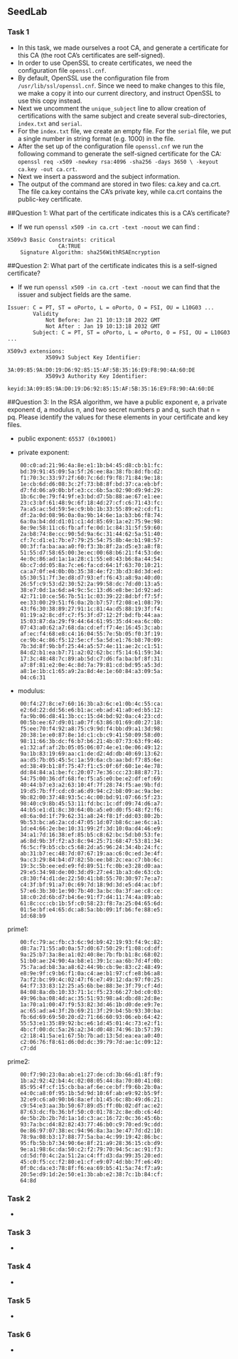 ## SeedLab

### Task 1

- In this task, we made ourselves a root CA, and generate a certificate for this CA (the root CA’s certificates are self-signed).
- In order to use OpenSSL to create certificates, we need the configuration file ``openssl.cnf``.
- By default, OpenSSL use the configuration file from ``/usr/lib/ssl/openssl.cnf``. Since we need
to make changes to this file, we make a copy it into our current directory, and instruct OpenSSL to use this
copy instead.
- Next we uncomment the ``unique_subject`` line to allow creation of certifications with the same subject and create several sub-directories, ``index.txt`` and ``serial``.
- For the ``index.txt`` file, we create an empty file. For the ``serial`` file, we put a single number in string format (e.g. 1000) in the file.
- After the set up of the configuration file ``openssl.cnf`` we run the following command to generate the self-signed certificate for the CA: ``openssl req -x509 -newkey rsa:4096 -sha256 -days 3650 \ -keyout ca.key -out ca.crt``.
- Next we insert a password and the subject information.
- The output of the command are stored in two files: ca.key and ca.crt. The file ca.key contains the CA’s private key, while ca.crt contains the public-key certificate.

##Question 1: What part of the certificate indicates this is a CA’s certificate?

- If we run ``openssl x509 -in ca.crt -text -noout`` we can find :

```
X509v3 Basic Constraints: critical
                CA:TRUE
    Signature Algorithm: sha256WithRSAEncryption
```


##Question 2: What part of the certificate indicates this is a self-signed certificate?

- If we run ``openssl x509 -in ca.crt -text -noout`` we can find that the issuer and subject fields are the same.

```
Issuer: C = PT, ST = oPorto, L = oPorto, O = FSI, OU = L10G03 ...
        Validity
            Not Before: Jan 21 10:13:18 2022 GMT
            Not After : Jan 19 10:13:18 2032 GMT
        Subject: C = PT, ST = oPorto, L = oPorto, O = FSI, OU = L10G03 ...
```

```
X509v3 extensions:
            X509v3 Subject Key Identifier: 
                3A:09:85:9A:D0:19:D6:92:85:15:AF:5B:35:16:E9:F8:90:4A:60:DE
            X509v3 Authority Key Identifier: 
                keyid:3A:09:85:9A:D0:19:D6:92:85:15:AF:5B:35:16:E9:F8:90:4A:60:DE
```

##Question 3: In the RSA algorithm, we have a public exponent e, a private exponent d, a modulus n, and two secret numbers p and q, such that n = pq. Please identify the values for these elements in your certificate and key files.

- public exponent: ``65537 (0x10001)``

- private exponent:
```
    00:c0:ad:21:96:4a:8e:e1:1b:b4:45:d8:cb:b1:fc:
    bd:39:91:45:09:5a:5f:26:ee:8a:38:fb:8d:fb:d2:
    f1:70:3c:33:97:2f:60:7c:6d:f9:f8:71:84:9e:18:
    1e:cb:6d:d6:08:3c:2f:73:b8:8f:bd:37:ca:eb:bf:
    d7:fd:06:a9:0b:bf:e3:cc:6b:5a:02:90:d9:9d:29:
    1b:6c:0e:79:f4:9f:e3:bd:d7:5b:88:ae:67:e1:ee:
    23:c3:bf:61:48:9c:6f:18:4d:27:cf:c6:71:43:fc:
    7a:a5:ac:5d:59:5e:c9:bb:1b:33:55:89:e2:cd:f1:
    df:2a:0d:08:96:0a:0a:9b:14:6e:1a:b3:b6:f8:74:
    6a:0a:b4:dd:d1:01:c1:4d:85:69:1a:e2:75:9e:98:
    8e:9e:58:11:c6:fb:af:fe:0d:1c:84:31:5f:59:60:
    2a:b8:74:8e:cc:90:5d:9a:6c:31:44:62:5a:51:40:
    cf:7c:d1:e1:7b:e7:79:25:54:75:8b:4e:b1:98:57:
    00:3f:fa:ba:aa:a0:f0:f3:3b:8f:2a:d5:e3:a8:f8:
    51:55:d7:58:65:00:3e:ec:00:68:b6:21:f4:53:de:
    4e:0c:86:ad:1a:1a:28:c1:55:e8:43:b6:8a:44:54:
    6b:c7:dd:05:8a:7c:e6:fa:cd:64:1f:63:70:10:21:
    ca:a7:0f:e4:0b:0b:35:38:4e:f2:3b:d3:8d:3d:ed:
    b5:30:51:7f:3e:d8:d7:93:ef:f6:43:a8:9a:40:d0:
    26:5f:c9:53:d2:30:52:2a:99:58:dc:7d:d0:13:a5:
    38:e7:0d:1a:6d:a4:9c:5c:13:d6:e8:be:1d:92:ad:
    42:71:10:ce:56:7b:51:1c:03:39:22:8d:bf:f7:5f:
    ee:33:00:29:51:f6:0a:2b:b7:57:f2:08:e1:08:79:
    43:f6:30:38:89:27:91:1c:81:4a:d5:88:19:3f:f4:
    01:19:a2:8c:df:c7:f5:3f:d7:12:2f:bd:fb:44:aa:
    15:03:87:da:29:f9:44:64:61:95:35:d4:ea:6c:0b:
    07:43:a0:62:a7:68:da:cd:ef:f7:4e:16:45:3c:ab:
    af:ec:f4:68:e8:c4:16:04:55:7e:5b:05:f0:3f:19:
    ce:9b:4c:86:f5:12:5e:cf:5a:5d:e1:76:b8:70:09:
    7b:3d:8f:9b:bf:25:44:a5:57:4e:11:ae:2c:c1:51:
    84:d2:b1:ea:b7:71:a2:02:62:bc:f5:14:61:59:34:
    17:3c:48:48:7c:89:ab:5d:c7:d6:fa:ba:bf:8f:31:
    a7:8f:81:e2:0e:4c:8d:7a:79:81:cd:bd:95:a5:3d:
    a8:1e:1b:c1:65:a9:2a:8d:4e:1e:60:84:a3:09:5a:
    04:c6:31
```

- modulus:
```
    00:f4:27:8c:e7:60:16:3b:a3:6c:e1:0b:4c:55:ca:
    e2:6d:22:dd:56:e6:b1:ac:eb:ad:41:a0:ed:b5:12:
    fa:9b:06:d8:41:3b:cc:15:d4:bd:92:0a:c4:23:cd:
    00:5b:ee:67:d9:01:a0:7f:63:86:01:69:d0:27:18:
    f5:ee:70:f4:92:a8:75:c9:9d:f4:bb:d9:a1:3d:98:
    20:38:1e:e0:87:8e:1d:c1:cb:c9:41:50:09:58:d0:
    98:11:66:3b:dc:f6:b7:b6:21:4b:07:73:63:f9:46:
    e1:32:af:af:2b:05:05:06:07:4e:e1:0e:06:49:12:
    9a:1b:83:19:69:aa:c1:de:d2:4d:db:40:69:13:62:
    aa:d5:7b:05:45:5c:1a:59:6a:cb:aa:bd:f7:85:6e:
    ed:38:49:b1:8f:75:47:f1:c5:0f:6f:60:1e:4e:78:
    dd:84:84:a1:be:fc:20:07:7e:36:cc:23:88:87:71:
    54:75:00:36:df:68:fe:f5:a5:e0:be:e2:df:ef:69:
    40:44:b7:e3:a2:63:10:4f:7f:28:74:f5:ae:9b:fd:
    19:d5:7b:ff:cd:c0:a6:d9:94:c2:b8:09:ac:9a:be:
    9b:82:00:37:48:93:5c:4c:00:bd:91:07:66:5f:23:
    98:40:c9:8b:45:53:11:fd:bc:1c:df:09:74:d6:a7:
    44:b5:e1:d1:8c:30:64:0b:a5:e0:d0:f5:48:f2:f6:
    e8:6a:0d:1f:79:62:31:a8:24:f8:1f:dd:03:80:2b:
    9b:53:bc:a6:2a:cd:47:05:1d:07:b8:6c:ae:6c:a1:
    1d:e4:66:2e:be:10:31:99:2f:3d:10:0a:d4:46:e9:
    34:a1:7d:16:38:ef:85:b5:c8:62:bc:5d:b0:53:fe:
    a6:8d:9b:3f:f2:a3:8c:94:25:71:68:47:53:81:34:
    f6:5c:f9:b5:cb:c5:68:2d:a5:96:24:34:4b:24:fc:
    ab:31:b7:ec:48:7d:07:67:19:aa:c6:0c:ed:3e:4f:
    9a:c3:29:84:b4:d7:82:5b:ee:b8:2c:ea:c7:bb:6c:
    19:3c:5b:ee:ed:e9:fd:89:51:fc:0b:e3:28:d0:aa:
    29:e5:34:98:de:00:3d:d9:27:e4:1b:a3:de:63:cb:
    c8:30:f4:d1:de:22:50:41:b8:55:70:30:97:7e:a7:
    c4:3f:bf:91:a7:0c:69:7d:18:9d:3d:e5:d4:ac:bf:
    57:e6:3b:30:1e:90:7b:40:3a:bc:0a:3f:ae:c8:ce:
    18:c0:2d:6b:d7:b4:6e:91:f7:d4:11:74:4a:89:ab:
    61:8c:cc:cb:1b:5f:c0:58:23:f8:7a:25:04:65:6d:
    01:5e:bf:e4:65:dc:a8:5a:bb:09:1f:b6:fe:88:e5:
    1d:68:b9
```

prime1:
```
    00:fc:79:ac:fb:c3:6c:9d:b9:42:19:93:f4:9c:82:
    d8:7a:71:55:a0:0a:57:d0:67:50:29:f1:08:cd:df:
    9a:25:b7:3a:8e:a1:02:40:8e:7b:fb:b1:8c:68:02:
    51:b0:ae:24:90:4a:b8:e1:39:1c:aa:6b:7d:4f:0b:
    75:7a:ad:b8:3a:a8:62:44:9b:cb:9e:83:c2:48:49:
    e8:9e:9f:c9:b6:f1:0a:c4:ae:b1:97:cf:e8:b6:a8:
    7a:f2:bc:99:4c:02:47:f6:e7:49:12:da:97:f0:25:
    64:f7:33:83:12:25:a5:6b:be:88:3e:3f:79:cf:4d:
    84:08:8a:db:10:33:71:1c:f5:23:66:27:bd:c0:03:
    49:96:ba:08:4d:ac:35:51:93:98:a4:db:d8:2d:8e:
    1a:70:a1:00:47:f9:53:82:3d:46:1b:d0:de:e9:7e:
    ac:65:ad:a4:3f:2b:69:21:3f:29:b4:5b:93:30:ba:
    fb:6d:69:69:50:20:d2:71:66:60:93:06:eb:64:42:
    55:53:e1:35:89:92:bc:e6:1d:45:01:4c:73:e2:f1:
    4b:cf:00:dc:5a:26:a2:34:d0:48:74:96:1b:57:39:
    c2:18:41:5a:e1:67:5b:7b:ad:13:5d:ea:ea:a0:40:
    c2:06:76:f8:61:d6:0d:dc:39:79:7d:ae:1c:09:12:
    c7:dd
```
prime2:
```
    00:f7:90:23:0a:ab:e1:27:de:cd:3b:66:d1:8f:f9:
    1b:a2:92:42:b4:4c:02:08:05:44:8a:70:80:41:08:
    85:95:4f:cf:15:cb:ba:af:6e:ce:bf:f9:6b:2b:0a:
    e4:0c:a8:0f:95:1b:5d:9d:10:6f:ab:e9:92:b5:9f:
    32:e9:c6:a0:90:b6:8a:ef:b1:45:6c:8b:49:d6:21:
    c9:54:e3:aa:3b:50:67:89:d5:ff:0b:02:df:ac:e2:
    87:63:dc:fb:36:bf:50:c0:01:78:2c:8e:db:c6:4d:
    de:5b:2b:2b:7d:1a:1d:c3:ac:16:72:0c:36:45:6b:
    93:7a:bc:d4:82:82:43:77:46:b0:c9:70:ed:9c:dd:
    0e:86:97:07:38:ec:94:96:8a:3a:3e:47:7d:d2:10:
    78:9a:08:b3:17:88:77:5a:ba:4c:99:19:42:86:bc:
    95:fb:5b:b7:34:90:6e:8f:21:a9:28:36:15:cb:d9:
    9e:a1:98:6c:da:50:c2:f2:79:70:94:5c:ac:91:f3:
    cd:5d:f0:4c:2a:51:2a:c4:ff:d3:da:99:35:20:ed:
    45:c0:f5:cc:f2:80:e1:cf:e9:07:4d:bb:7f:e6:49:
    0f:0c:da:e3:78:8f:f6:ea:69:b5:41:5a:74:f7:a9:
    20:5e:d9:1d:2e:50:e1:3b:ab:e2:38:7c:1b:84:cf:
    64:8d
```

### Task 2

- 

### Task 3

-

### Task 4

- 

### Task 5

- 

### Task 6

- 


